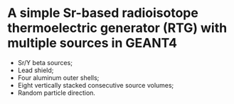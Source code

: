 # A simple Sr-based radioisotope thermoelectric generator (RTG) with multiple sources in GEANT4
* Sr/Y beta sources;
* Lead shield;
* Four aluminum outer shells;
* Eight vertically stacked consecutive source volumes;
* Random particle direction.
